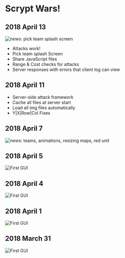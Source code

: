 # Scrypt Wars!

## 2018 April 13

![news: pick team splash screen](https://github.com/abaines-vt/scrypt-wars/blob/master/news/Capture5.PNG)

* Attacks work!
* Pick team splash Screen
* Share JavaScript files
* Range & Cost checks for attacks
* Server responses with errors that client log can view

## 2018 April 11

* Server-side attack framework
* Cache all files at server start
* Load all img files automatically
* Y|X|Row|Col Fixes

## 2018 April 7

![news: teams, animations, resizing maps, red unit](https://github.com/abaines-vt/scrypt-wars/blob/master/news/Capture4.PNG)

## 2018 April 5

![First GUI](https://github.com/abaines-vt/scrypt-wars/blob/master/news/Capture3.PNG)

## 2018 April 4

![First GUI](https://github.com/abaines-vt/scrypt-wars/blob/master/news/Capture2.PNG)

## 2018 April 1

![First GUI](https://github.com/abaines-vt/scrypt-wars/blob/master/news/Capture1.PNG)

## 2018 March 31

![First GUI](https://github.com/abaines-vt/scrypt-wars/blob/master/news/Capture.PNG)

